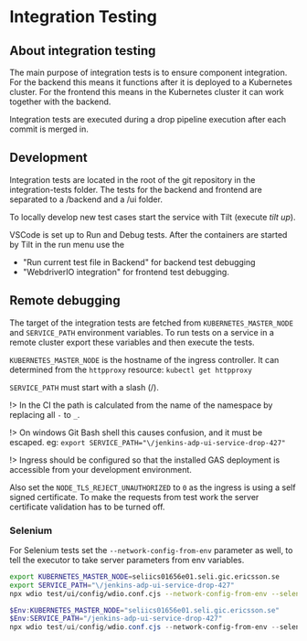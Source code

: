 # Integration Testing

## About integration testing

The main purpose of integration tests is to ensure component integration. For the backend this
means it functions after it is deployed to a Kubernetes cluster. For the frontend this means
in the Kubernetes cluster it can work together with the backend.

Integration tests are executed during a drop pipeline execution after each commit is merged in.

## Development

Integration tests are located in the root of the git repository in the integration-tests folder.
The tests for the backend and frontend are separated to a /backend and a /ui folder.

To locally develop new test cases start the service with Tilt (execute _tilt up_).

VSCode is set up to Run and Debug tests. After the containers are started by Tilt in the run menu
use the

- "Run current test file in Backend" for backend test debugging
- "WebdriverIO integration" for frontend test debugging.

## Remote debugging

The target of the integration tests are fetched from `KUBERNETES_MASTER_NODE` and `SERVICE_PATH`
environment variables. To run tests on a service in a remote cluster export these variables and
then execute the tests.

`KUBERNETES_MASTER_NODE` is the hostname of the ingress controller. It can determined from the
`httpproxy` resource: `kubectl get httpproxy`

`SERVICE_PATH` must start with a slash (/).

!> In the CI the path is calculated from the name of the namespace by replacing all `-` to `_`.

!> On windows Git Bash shell this causes confusion, and it must be escaped.
eg: `export SERVICE_PATH="\/jenkins-adp-ui-service-drop-427"`

!> Ingress should be configured so that the installed GAS deployment is accessible from your
development environment.

Also set the `NODE_TLS_REJECT_UNAUTHORIZED` to `0` as the ingress is using a self signed certificate.
To make the requests from test work the server certificate validation has to be turned off.

### Selenium

For Selenium tests set the `--network-config-from-env` parameter as well,
to tell the executor to take server parameters from env variables.

```bash
export KUBERNETES_MASTER_NODE=seliics01656e01.seli.gic.ericsson.se
export SERVICE_PATH="\/jenkins-adp-ui-service-drop-427"
npx wdio test/ui/config/wdio.conf.cjs --network-config-from-env --selenium-standalone
```

```powershell
$Env:KUBERNETES_MASTER_NODE="seliics01656e01.seli.gic.ericsson.se"
$Env:SERVICE_PATH="/jenkins-adp-ui-service-drop-427"
npx wdio test/ui/config/wdio.conf.cjs --network-config-from-env --selenium-standalone
```
